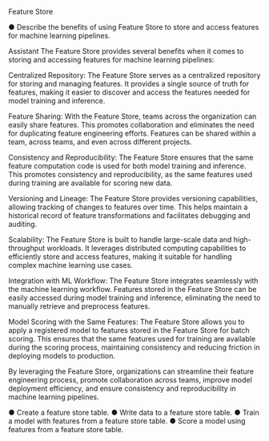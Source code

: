 Feature Store

● Describe the benefits of using Feature Store to store and access features for machine learning pipelines.

Assistant
The Feature Store provides several benefits when it comes to storing and accessing features for machine learning pipelines:

Centralized Repository: The Feature Store serves as a centralized repository for storing and managing features. It provides a single source of truth for features, making it easier to discover and access the features needed for model training and inference.

Feature Sharing: With the Feature Store, teams across the organization can easily share features. This promotes collaboration and eliminates the need for duplicating feature engineering efforts. Features can be shared within a team, across teams, and even across different projects.

Consistency and Reproducibility: The Feature Store ensures that the same feature computation code is used for both model training and inference. This promotes consistency and reproducibility, as the same features used during training are available for scoring new data.

Versioning and Lineage: The Feature Store provides versioning capabilities, allowing tracking of changes to features over time. This helps maintain a historical record of feature transformations and facilitates debugging and auditing.

Scalability: The Feature Store is built to handle large-scale data and high-throughput workloads. It leverages distributed computing capabilities to efficiently store and access features, making it suitable for handling complex machine learning use cases.

Integration with ML Workflow: The Feature Store integrates seamlessly with the machine learning workflow. Features stored in the Feature Store can be easily accessed during model training and inference, eliminating the need to manually retrieve and preprocess features.

Model Scoring with the Same Features: The Feature Store allows you to apply a registered model to features stored in the Feature Store for batch scoring. This ensures that the same features used for training are available during the scoring process, maintaining consistency and reducing friction in deploying models to production.

By leveraging the Feature Store, organizations can streamline their feature engineering process, promote collaboration across teams, improve model deployment efficiency, and ensure consistency and reproducibility in machine learning pipelines.


● Create a feature store table.
● Write data to a feature store table.
● Train a model with features from a feature store table.
● Score a model using features from a feature store table.